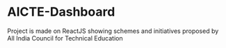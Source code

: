 # AICTE-Dashboard
Project is made on ReactJS showing schemes and initiatives proposed by All India Council for Technical Education
